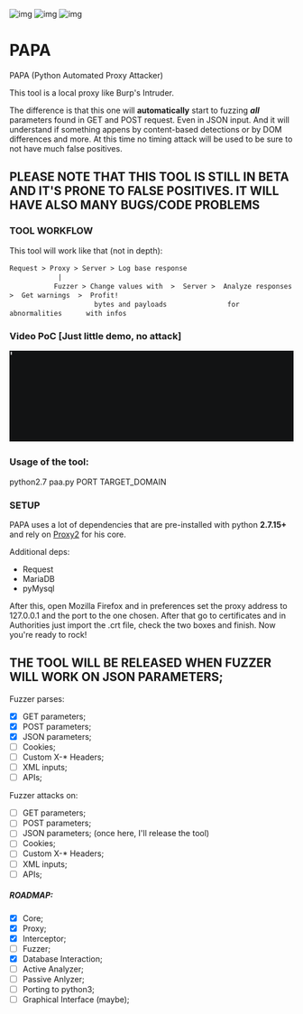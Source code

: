 ![img](https://img.shields.io/badge/Python-2.7-green.svg?style=for-the-badge) ![img](https://img.shields.io/badge/Version-0.1-orange.svg?style=for-the-badge) ![img](https://img.shields.io/github/last-commit/h0nus/PAPA.svg?style=for-the-badge)

# PAPA
PAPA (Python Automated Proxy Attacker)

This tool is a local proxy like Burp's Intruder.

The difference is that this one will **automatically** start to fuzzing **_all_** parameters found in GET and POST request.
Even in JSON input.
And it will understand if something appens by content-based detections or by DOM differences and more.
At this time no timing attack will be used to be sure to not have much false positives.

## PLEASE NOTE THAT THIS TOOL IS STILL IN BETA AND IT'S PRONE TO FALSE POSITIVES. IT WILL HAVE ALSO MANY BUGS/CODE PROBLEMS

### TOOL WORKFLOW
This tool will work like that (not in depth):

```
Request > Proxy > Server > Log base response
            |  
           Fuzzer > Change values with  >  Server >  Analyze responses   >  Get warnings  >  Profit!
                     bytes and payloads               for abnormalities      with infos
```
### Video PoC [Just little demo, no attack]
![](demo.gif)

### Usage of the tool:
python2.7 paa.py PORT TARGET_DOMAIN

### SETUP
PAPA uses a lot of dependencies that are pre-installed with python **2.7.15+** and rely on [Proxy2](https://github.com/inaz2/proxy2) for his core.

Additional deps:
- Request
- MariaDB
- pyMysql

After this, open Mozilla Firefox and in preferences set the proxy address to 127.0.0.1 and the port to the one chosen.
After that go to certificates and in Authorities just import the .crt file, check the two boxes and finish.
Now you're ready to rock!

## THE TOOL WILL BE RELEASED WHEN FUZZER WILL WORK ON JSON PARAMETERS;

Fuzzer parses:
- [x] GET parameters;
- [x] POST parameters;
- [X] JSON parameters;
- [ ] Cookies;
- [ ] Custom X-* Headers;
- [ ] XML inputs;
- [ ] APIs;

Fuzzer attacks on:
- [ ] GET parameters;
- [ ] POST parameters;
- [ ] JSON parameters; (once here, I'll release the tool)
- [ ] Cookies;
- [ ] Custom X-* Headers;
- [ ] XML inputs;
- [ ] APIs;

##### ROADMAP:
- [x] Core;
- [x] Proxy;
- [x] Interceptor;
- [ ] Fuzzer;
- [x] Database Interaction;
- [ ] Active Analyzer;
- [ ] Passive Anlyzer;
- [ ] Porting to python3;
- [ ] Graphical Interface (maybe);
